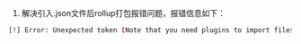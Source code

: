1. 解决引入.json文件后rollup打包报错问题，报错信息如下：
```bash
[!] Error: Unexpected token (Note that you need plugins to import files that are not JavaScript)
```